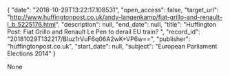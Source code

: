 {
  "date": "2018-10-29T13:22:17.108531", 
  "open_access": false, 
  "target_url": "http://www.huffingtonpost.co.uk/andy-langenkamp/fiat-grillo-and-renault-l_b_5225176.html", 
  "description": null, 
  "end_date": null, 
  "title": "Huffington Post: Fiat Grillo and Renault Le Pen to derail EU train? ", 
  "record_id": "20181029T132217/BIuz1rVuF6q06A2wK+VP6w==", 
  "publisher": "huffingtonpost.co.uk", 
  "start_date": null, 
  "subject": "European Parliament Elections 2014"
}

None